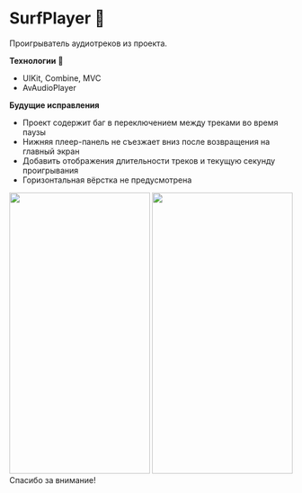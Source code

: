 # SurfPlayer :eyes:
Проигрыватель аудиотреков из проекта.

**Технологии** :wrench: 
- UIKit, Combine, MVC
- AvAudioPlayer

**Будущие исправления**
- Проект содержит баг в переключением между треками во время паузы
- Нижняя плеер-панель не съезжает вниз после возвращения на главный экран
- Добавить отображения длительности треков и текущую секунду проигрывания
- Горизонтальная вёрстка не предусмотрена

<img src="https://user-images.githubusercontent.com/120101941/272228777-e4e2d946-dd4e-467c-ba76-26b442d5fe8a.png" width="250" height="500" />
<img src="https://user-images.githubusercontent.com/120101941/272228952-f59bbe74-7777-453e-87e7-e600b8ff3368.png" width="250" height="500" />
Спасибо за внимание! 
